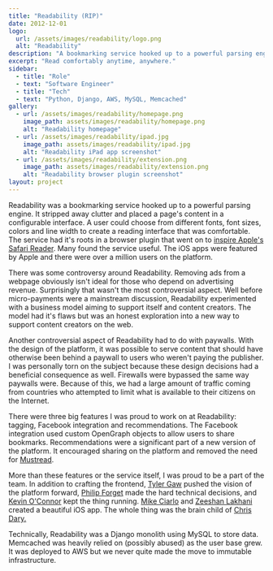 ```yaml
---
title: "Readability (RIP)"
date: 2012-12-01
logo:
  url: /assets/images/readability/logo.png
  alt: "Readability"
description: "A bookmarking service hooked up to a powerful parsing engine."
excerpt: "Read comfortably anytime, anywhere."
sidebar:
  - title: "Role"
  - text: "Software Engineer"
  - title: "Tech"
  - text: "Python, Django, AWS, MySQL, Memcached"
gallery:
  - url: /assets/images/readability/homepage.png
    image_path: assets/images/readability/homepage.png
    alt: "Readability homepage"
  - url: /assets/images/readability/ipad.jpg
    image_path: assets/images/readability/ipad.jpg
    alt: "Readability iPad app screenshot"
  - url: /assets/images/readability/extension.png
    image_path: assets/images/readability/extension.png
    alt: "Readability browser plugin screenshot"
layout: project
---
```


<p>Readability was a bookmarking service hooked up to a powerful parsing engine. It stripped away clutter and placed a page's content in a configurable interface. A user could choose from different fonts, font sizes, colors and line width to create a reading interface that was comfortable. The service had it's roots in a browser plugin that went on to <a href="https://www.theregister.co.uk/2010/06/08/safari_reader_based_on_open_source_project/" rel="external">inspire Apple's Safari Reader</a>. Many found the service useful. The iOS apps were featured by Apple and there were over a million users on the platform.</p>

<p>There was some controversy around Readability. Removing ads from a webpage obviously isn't ideal for those who depend on advertising revenue. Surprisingly that wasn't the most controversial aspect. Well before micro-payments were a mainstream discussion, Readability experimented with a business model aiming to support itself and content creators. The model had it's flaws but was an honest exploration into a new way to support content creators on the web.</p>

<p>Another controversial aspect of Readability had to do with paywalls. With the design of the platform, it was possible to serve content that should have otherwise been behind a paywall to users who weren't paying the publisher. I was personally torn on the subject because these design decisions had a beneficial consequence as well. Firewalls were bypassed the same way paywalls were. Because of this, we had a large amount of traffic coming from countries who attempted to limit what is available to their citizens on the Internet.</p>

<p>There were three big features I was proud to work on at Readability: tagging, Facebook integration and recommendations. The Facebook integration used custom OpenGraph objects to allow users to share bookmarks. Recommendations were a significant part of a new version of the platform. It encouraged sharing on the platform and removed the need for <a href="{% link _work/mustread.md %}" rel="external">Mustread</a>.</p>

<p>More than these features or the service itself, I was proud to be a part of the team. In addition to crafting the frontend, <a href="https://tylergaw.com/" rel="external">Tyler Gaw</a> pushed the vision of the platform forward, <a href="https://twitter.com/philipforget" rel="external">Philip Forget</a> made the hard technical decisions, and <a href="https://twitter.com/gooeyblob" rel="external">Kevin O'Connor</a> kept the thing running. <a href="http://mciarlo.com/" rel="external">Mike Ciarlo</a> and <a href="https://twitter.com/zeeshanlakhani" rel="external">Zeeshan Lakhani</a> created a beautiful iOS app. The whole thing was the brain child of <a href="http://www.umbrae.net/" rel="external">Chris Dary.</a></p>

<p>Technically, Readability was a Django monolith using MySQL to store data. Memcached was heavily relied on (possibly abused) as the user base grew. It was deployed to AWS but we never quite made the move to immutable infrastructure.</p>
